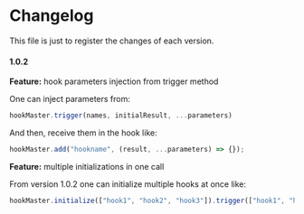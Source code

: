 # Changelog

This file is just to register the changes of each version.

#### 1.0.2

**Feature:** hook parameters injection from trigger method

One can inject parameters from:

```js
hookMaster.trigger(names, initialResult, ...parameters)
```

And then, receive them in the hook like:

```js
hookMaster.add("hookname", (result, ...parameters) => {});
```

**Feature:** multiple initializations in one call

From version 1.0.2 one can initialize multiple hooks at once like:

```js
hookMaster.initialize(["hook1", "hook2", "hook3"]).trigger(["hook1", "hook2", "hook3"]);
```
